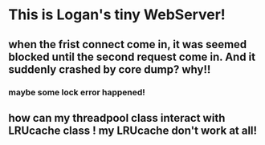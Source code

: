 # This is Logan's tiny WebServer!
## when the frist connect come in, it was seemed blocked until the second request come in. And it suddenly crashed by core dump? why!!
### maybe some lock error happened!
## how can my threadpool class interact with LRUcache class ! my LRUcache don't work at all!